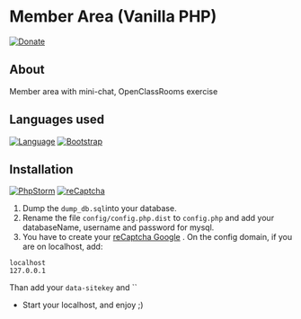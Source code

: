# Member Area (Vanilla PHP)
[![Donate](https://img.shields.io/badge/Donate-PayPal-brightgreen.svg?style=flat-square&logo=paypal)](https://paypal.me/PaulDSB/)

About
------------
Member area with mini-chat, OpenClassRooms exercise

Languages used
--------------
[![Language](https://img.shields.io/badge/Language-Vanilla--Php-red.svg?style=flat-square)][1]
[![Bootstrap](https://img.shields.io/badge/Css-BootStrap-blue.svg?style=flat-square)][2]

Installation
-------------
[![PhpStorm](https://img.shields.io/badge/Software-PHPStorm-ff69b4.svg?style=flat-square&colorB=B356EA)][3]
[![reCaptcha](https://img.shields.io/badge/Google-reCaptcha-blue.svg?style=flat-square)][4]

1. Dump the `dump_db.sql`into your database.
2. Rename the file `config/config.php.dist` to `config.php` and add your databaseName, username and password for mysql.
3. You have to create your [reCaptcha Google][4] . On the config domain, if you are on localhost, add:
```
localhost
127.0.0.1
```
Than add your `data-sitekey` and ``
- Start your localhost, and enjoy ;) 

[1]: http://php.net/manual/en/intro-whatis.php
[2]: https://getbootstrap.com/
[3]: https://www.jetbrains.com/phpstorm/
[4]: https://www.google.com/recaptcha/admin